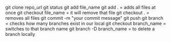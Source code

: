 git clone repo_url
git status
git add file_name
git add .                = adds all files at once
git checkout file_name   = it will remove that file
git checkout .           = removes all files
git commit -m "your commit message"
git push
git branch               = checks how many branches exist in our local
git checkout branch_name = switches to that branch name
git branch -D branch_name = to delete a branch locally
